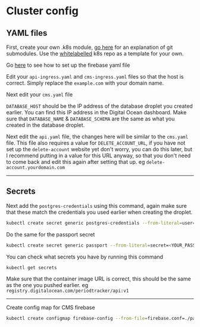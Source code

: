 # Cluster config

## YAML files

First, create your own .k8s module, [go here](../modules.md) for an explanation of git submodules. Use the [whitelabelled](https://github.com/Oky-period-tracker/periodtracker_k8s-whitelabelled) k8s repo as a template for your own.

Go [here](../setup.md#firebase) to see how to set up the firebase yaml file

Edit your `api-ingress.yaml` and `cms-ingress.yaml` files so that the host is correct. Simply replace the `example.com` with your domain name.

Next edit your `cms.yaml` file

`DATABASE_HOST` should be the IP address of the database droplet you created earlier. You can find this IP address in the Digital Ocean dashboard. Make sure that `DATABASE_NAME` & `DATABASE_SCHEMA` are the same as what you created in the database droplet.

Next edit the `api.yaml` file, the changes here will be similar to the `cms.yaml` file. This file also requires a value for `DELETE_ACCOUNT_URL`, if you have not set up the `delete-account` website yet don't worry, you can do this later, but I recommend putting in a value for this URL anyway, so that you don't need to come back and edit this again after setting that up. eg `delete-account.yourdomain.com`

---

## Secrets

Next add the `postgres-credentials` using this command, again make sure that these match the credentials you used earlier when creating the droplet.

```bash
kubectl create secret generic postgres-credentials --from-literal=user=<YOUR_DATABASE_USERNAME> --from-literal=password=<YOUR_DATABASE_PASSWORD>
```

Do the same for the passport secret

```bash
kubectl create secret generic passport --from-literal=secret=<YOUR_PASSPORT_SECRET>
```

You can check what secrets you have by running this command

```bash
kubectl get secrets
```

Make sure that the container image URL is correct, this should be the same as the one you pushed earlier. eg `registry.digitalocean.com/periodtracker/api:v1`

---

Create config map for CMS firebase

```bash
kubectl create configmap firebase-config --from-file=firebase.conf=./packages/cms/firebase-config.json --namespace=default
```

